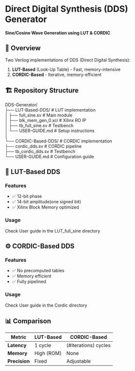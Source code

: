 # Direct Digital Synthesis (DDS) Generator  
**Sine/Cosine Wave Generation using LUT & CORDIC**  


## 📌 Overview
Two Verilog implementations of DDS (Direct Digital Synthesis):
1. **LUT-Based** (Look-Up Table) - Fast, memory-intensive  
2. **CORDIC-Based** - Iterative, memory-efficient  

## 🏗️ Repository Structure
DDS-Generator/ <br>
├── LUT-Based-DDS/ # LUT implementation <br>
│ ├── full_sine.sv # Main module<br>
│ ├── blk_mem_gen_0.xci # Xilinx RO IP<br>
│ ├── tb_full_sine.sv # Testbench<br>
│ └── USER-GUIDE.md # Setup instructions<br>
│<br>
└── CORDIC-Based-DDS/ # CORDIC implementation<br>
├── cordic_dds.sv # CORDIC pipeline<br>
├── tb_cordic_dds.sv # Testbench<br>
└── USER-GUIDE.md # Configuration guide<br>


## 🔧 LUT-Based DDS
### Features
- ✅ 12-bit phase
- ✅ 14-bit amplitude(one signed bit)
- ✅ Xilinx Block Memory optimized

### Usage
Check User guide in the LUT_full_sine directory

## ⚙️ CORDIC-Based DDS
### Features
- ✅ No precomputed tables
- ✅ Memory efficient
- ✅ Fully pipelined

### Usage
Check User guide in the Cordic directory

## 📊 Comparison
| Metric       | LUT-Based         | CORDIC-Based      |
|-------------|------------------|-------------------|
| **Latency** | 1 cycle          | (#iterations) cycles |
| **Memory**  | High (ROM)       | None              |
| **Precision**| Fixed           | Adjustable        |
